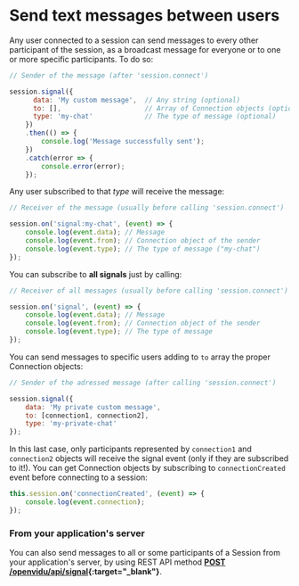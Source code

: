 # Send text messages between users

Any user connected to a session can send messages to every other participant of the session, as a broadcast message for everyone or to one or more specific participants. To do so:

```javascript
// Sender of the message (after 'session.connect')

session.signal({
      data: 'My custom message',  // Any string (optional)
      to: [],                     // Array of Connection objects (optional. Broadcast to everyone if empty)
      type: 'my-chat'             // The type of message (optional)
    })
    .then(() => {
        console.log('Message successfully sent');
    })
    .catch(error => {
        console.error(error);
    });
```

Any user subscribed to that _type_ will receive the message:

```javascript
// Receiver of the message (usually before calling 'session.connect')

session.on('signal:my-chat', (event) => {
    console.log(event.data); // Message
    console.log(event.from); // Connection object of the sender
    console.log(event.type); // The type of message ("my-chat")
});
```

You can subscribe to **all signals** just by calling:

```javascript
// Receiver of all messages (usually before calling 'session.connect')

session.on('signal', (event) => {
    console.log(event.data); // Message
    console.log(event.from); // Connection object of the sender
    console.log(event.type); // The type of message
});
```

You can send messages to specific users adding to `to` array the proper Connection objects:

```javascript
// Sender of the adressed message (after calling 'session.connect')

session.signal({
    data: 'My private custom message',
    to: [connection1, connection2],
    type: 'my-private-chat'
});
```

In this last case, only participants represented by `connection1` and `connection2` objects will receive the signal event (only if they are subscribed to it!). You can get Connection objects by subscribing to `connectionCreated` event before connecting to a session:

```javascript
this.session.on('connectionCreated', (event) => {
    console.log(event.connection);
});
```

### From your application's server

You can also send messages to all or some participants of a Session from your application's server, by using REST API method **[POST /openvidu/api/signal](reference-docs/REST-API/#post-openviduapisignal){:target="_blank"}**.

<br>